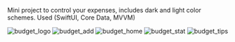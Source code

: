 Mini project to control your expenses, includes dark and light color schemes.
Used (SwiftUI, Core Data, MVVM)

![budget_logo](https://user-images.githubusercontent.com/61916414/229770069-d49ed5ba-1551-41f4-96c6-3ff4d35c26d9.png)
![budget_add](https://user-images.githubusercontent.com/61916414/229770083-6030a3f6-b9fb-4513-93ef-b9049c247e67.png)
![budget_home](https://user-images.githubusercontent.com/61916414/229770093-57778d77-5590-42d7-9e41-b9a0a18ce63a.png)
![budget_stat](https://user-images.githubusercontent.com/61916414/229770102-50f3eafc-4a8c-48db-8245-c8a925557941.png)
![budget_tips](https://user-images.githubusercontent.com/61916414/229770116-e01138d2-cefd-4cbd-95a8-c588e6ad71ee.png)
